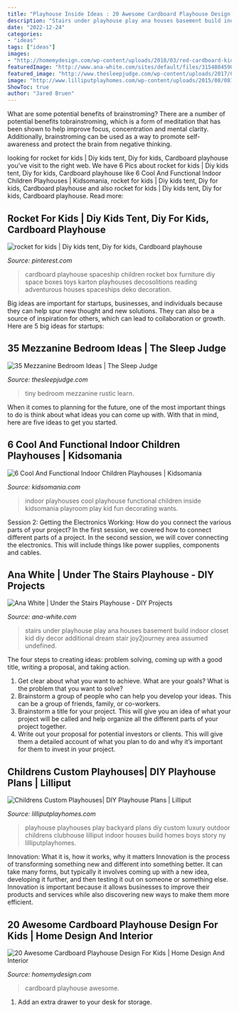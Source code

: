 ```yaml
---
title: "Playhouse Inside Ideas : 20 Awesome Cardboard Playhouse Design For Kids"
description: "Stairs under playhouse play ana houses basement build indoor closet kid diy decor additional dream stair joy2journey area assumed undefined"
date: "2022-12-24"
categories:
- "ideas"
tags: ["ideas"]
images:
- "http://homemydesign.com/wp-content/uploads/2018/03/red-cardboard-kids-playhouse-for-christmas.jpg"
featuredImage: "http://www.ana-white.com/sites/default/files/3154804590_1327204865.jpg"
featured_image: "http://www.thesleepjudge.com/wp-content/uploads/2017/06/Rustic-Tiny-House.jpg"
image: "http://www.lilliputplayhomes.com/wp-content/uploads/2015/08/0811151957a.jpg"
ShowToc: true
author: "Jared Bruen"
---
```



What are some potential benefits of brainstroming?
There are a number of potential benefits tobrainstroming, which is a form of meditation that has been shown to help improve focus, concentration and mental clarity. Additionally, brainstroming can be used as a way to promote self-awareness and protect the brain from negative thinking.

	

		
looking for rocket for kids | Diy kids tent, Diy for kids, Cardboard playhouse you've visit to the right web. We have 6 Pics about rocket for kids | Diy kids tent, Diy for kids, Cardboard playhouse like 6 Cool And Functional Indoor Children Playhouses | Kidsomania, rocket for kids | Diy kids tent, Diy for kids, Cardboard playhouse and also rocket for kids | Diy kids tent, Diy for kids, Cardboard playhouse. Read more:
		
    
## Rocket For Kids | Diy Kids Tent, Diy For Kids, Cardboard Playhouse

<img loading=lazy src="https://i.pinimg.com/originals/43/9b/d8/439bd82deb2c75625fdadaae6fab654e.jpg" onerror="this.onerror=null;this.src='https://tse2.mm.bing.net/th?id=OIP.HwhiIinVN7m7K5z5wy1YpwHaLG&amp;pid=15.1';" alt="rocket for kids | Diy kids tent, Diy for kids, Cardboard playhouse">

_Source: pinterest.com_

>cardboard playhouse spaceship children rocket box furniture diy space boxes toys karton playhouses decosolitions reading adventurous houses spaceships deko decoration. 

	

Big ideas are important for startups, businesses, and individuals because they can help spur new thought and new solutions. They can also be a source of inspiration for others, which can lead to collaboration or growth. Here are 5 big ideas for startups:

    
## 35 Mezzanine Bedroom Ideas | The Sleep Judge

<img loading=lazy src="http://www.thesleepjudge.com/wp-content/uploads/2017/06/Rustic-Tiny-House.jpg" onerror="this.onerror=null;this.src='https://tse4.mm.bing.net/th?id=OIP.qNeoweE_D_zFRXfjP-kZngHaJ4&amp;pid=15.1';" alt="35 Mezzanine Bedroom Ideas | The Sleep Judge">

_Source: thesleepjudge.com_

>tiny bedroom mezzanine rustic learn. 

	

When it comes to planning for the future, one of the most important things to do is think about what ideas you can come up with. With that in mind, here are five ideas to get you started. 

    
## 6 Cool And Functional Indoor Children Playhouses | Kidsomania

<img loading=lazy src="http://www.kidsomania.com/photos/Multifunctional-Indoor-Children-Playhouses-4.jpg" onerror="this.onerror=null;this.src='https://tse4.mm.bing.net/th?id=OIP.1NCVZrMdAL_LWf9W1wdMawHaFB&amp;pid=15.1';" alt="6 Cool And Functional Indoor Children Playhouses | Kidsomania">

_Source: kidsomania.com_

>indoor playhouses cool playhouse functional children inside kidsomania playroom play kid fun decorating wants. 

	

Session 2: Getting the Electronics Working: How do you connect the various parts of your project?
In the first session, we covered how to connect different parts of a project. In the second session, we will cover connecting the electronics. This will include things like power supplies, components and cables.

    
## Ana White | Under The Stairs Playhouse - DIY Projects

<img loading=lazy src="http://www.ana-white.com/sites/default/files/3154804590_1327204865.jpg" onerror="this.onerror=null;this.src='https://tse3.mm.bing.net/th?id=OIP.0Ub20SFuupCgU1mqf386CAHaL2&amp;pid=15.1';" alt="Ana White | Under the Stairs Playhouse - DIY Projects">

_Source: ana-white.com_

>stairs under playhouse play ana houses basement build indoor closet kid diy decor additional dream stair joy2journey area assumed undefined. 

	

The four steps to creating ideas: problem solving, coming up with a good title, writing a proposal, and taking action.
1. Get clear about what you want to achieve. What are your goals? What is the problem that you want to solve? 
2. Brainstorm a group of people who can help you develop your ideas. This can be a group of friends, family, or co-workers. 
3. Brainstorm a title for your project. This will give you an idea of what your project will be called and help organize all the different parts of your project together. 
4. Write out your proposal for potential investors or clients. This will give them a detailed account of what you plan to do and why it’s important for them to invest in your project.

    
## Childrens Custom Playhouses| DIY Playhouse Plans | Lilliput

<img loading=lazy src="http://www.lilliputplayhomes.com/wp-content/uploads/2015/08/0811151957a.jpg" onerror="this.onerror=null;this.src='https://tse3.mm.bing.net/th?id=OIP.XOJeXqZomM_coaGurtSefAHaEK&amp;pid=15.1';" alt="Childrens Custom Playhouses| DIY Playhouse Plans | Lilliput">

_Source: lilliputplayhomes.com_

>playhouse playhouses play backyard plans diy custom luxury outdoor childrens clubhouse lilliput indoor houses build homes boys story ny lilliputplayhomes. 

	

Innovation: What it is, how it works, why it matters
Innovation is the process of transforming something new and different into something better. It can take many forms, but typically it involves coming up with a new idea, developing it further, and then testing it out on someone or something else. Innovation is important because it allows businesses to improve their products and services while also discovering new ways to make them more efficient.

    
## 20 Awesome Cardboard Playhouse Design For Kids | Home Design And Interior

<img loading=lazy src="http://homemydesign.com/wp-content/uploads/2018/03/red-cardboard-kids-playhouse-for-christmas.jpg" onerror="this.onerror=null;this.src='https://tse2.mm.bing.net/th?id=OIP.m7XZy8BwUmPwDKZpk0n24wHaJ4&amp;pid=15.1';" alt="20 Awesome Cardboard Playhouse Design For Kids | Home Design And Interior">

_Source: homemydesign.com_

>cardboard playhouse awesome. 

	

1. Add an extra drawer to your desk for storage.

